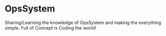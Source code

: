 # OpsSystem
Sharing/Learning the knowledge of OpsSystem and making the everything simple.  Full of Concept is Coding the world!
